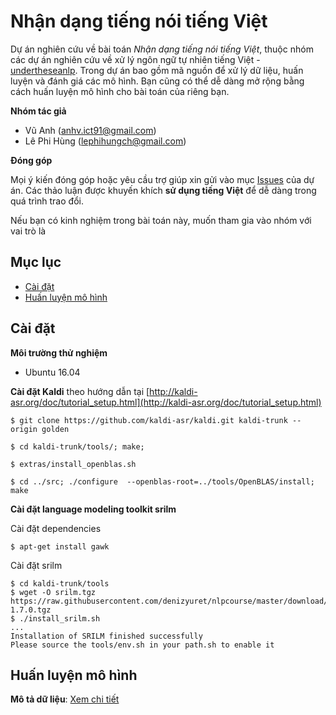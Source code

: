 # Nhận dạng tiếng nói tiếng Việt

Dự án nghiên cứu về bài toán *Nhận dạng tiếng nói tiếng Việt*, thuộc nhóm các dự án nghiên cứu về xử lý ngôn ngữ tự nhiên tiếng Việt - [undertheseanlp](https://github.com/undertheseanlp/). Trong dự án bao gồm mã nguồn để xử lý dữ liệu, huấn luyện và đánh giá các mô hình. Bạn cũng có thể dễ dàng mở rộng bằng cách huấn luyện mô hình cho bài toán của riêng bạn.  

**Nhóm tác giả**

* Vũ Anh ([anhv.ict91@gmail.com](anhv.ict91@gmail.com))
* Lê Phi Hùng ([lephihungch@gmail.com](lephihungch@gmail.com))

**Đóng góp**

Mọi ý kiến đóng góp hoặc yêu cầu trợ giúp xin gửi vào mục [Issues](../../issues) của dự án. Các thảo luận được khuyến khích **sử dụng tiếng Việt** để dễ dàng trong quá trình trao đổi. 

Nếu bạn có kinh nghiệm trong bài toán này, muốn tham gia vào nhóm với vai trò là 

## Mục lục

* [Cài đặt](#cài-đặt)
* [Huấn luyện mô hình](#huấn-luyện-mô-hình)

## Cài đặt

**Môi trường thử nghiệm**

* Ubuntu 16.04

**Cài đặt Kaldi** theo hướng dẫn tại [http://kaldi-asr.org/doc/tutorial_setup.html](http://kaldi-asr.org/doc/tutorial_setup.html)

```
$ git clone https://github.com/kaldi-asr/kaldi.git kaldi-trunk --origin golden

$ cd kaldi-trunk/tools/; make;

$ extras/install_openblas.sh

$ cd ../src; ./configure  --openblas-root=../tools/OpenBLAS/install; make
```

**Cài đặt language modeling toolkit srilm**

Cài đặt dependencies

```
$ apt-get install gawk
```

Cài đặt srilm

```
$ cd kaldi-trunk/tools
$ wget -O srilm.tgz https://raw.githubusercontent.com/denizyuret/nlpcourse/master/download/srilm-1.7.0.tgz
$ ./install_srilm.sh
...
Installation of SRILM finished successfully
Please source the tools/env.sh in your path.sh to enable it
```

## Huấn luyện mô hình

**Mô tả dữ liệu**: [Xem chi tiết](data_format.md)



